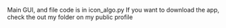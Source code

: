 Main GUI, and file code is in icon_algo.py
If you want to download the app, check the out my folder on my public profile
